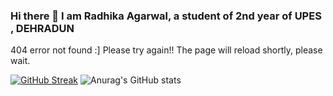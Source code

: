 ###                                    Hi there 👋 I am Radhika Agarwal, a student of 2nd year of UPES , DEHRADUN
404 error not found :] Please try again!!
The page will reload shortly, please wait.


<!--
**radhika2468/radhika2468** is a ✨ _special_ ✨ repository because its `README.md` (this file) appears on your GitHub profile.

Here are some ideas to get you started:

- 🔭 I’m currently working on ...
- 🌱 I’m currently learning ...
- 👯 I’m looking to collaborate on ...
- 🤔 I’m looking for help with ...
- 💬 Ask me about ...
- 📫 How to reach me: ...
- 😄 Pronouns: ...
- ⚡ Fun fact: ...
--> 
[![GitHub Streak](https://github-readme-streak-stats.herokuapp.com/?user=radhika2468&theme=algolia)](https://git.io/streak-stats)
![Anurag's GitHub stats](https://github-readme-stats.vercel.app/api?username=radhika2468&theme=algolia&show_icons=true)



